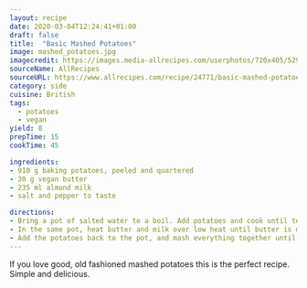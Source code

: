 ```yaml
---
layout: recipe
date: 2020-03-04T12:24:41+01:00
draft: false
title:  "Basic Mashed Potatoes"
image: mashed_potatoes.jpg
imagecredit: https://images.media-allrecipes.com/userphotos/720x405/5294868.jpg
sourceName: AllRecipes
sourceURL: https://www.allrecipes.com/recipe/24771/basic-mashed-potatoes/
category: side
cuisine: British
tags:
  - potatoes
  - vegan
yield: 8
prepTime: 15
cookTime: 45

ingredients:
- 910 g baking potatoes, peeled and quartered
- 30 g vegan butter
- 235 ml almond milk
- salt and pepper to taste

directions:
- Bring a pot of salted water to a boil. Add potatoes and cook until tender but still firm, about 15 minutes; drain. 
- In the same pot, heat butter and milk over low heat until butter is melted.
- Add the potatoes back to the pot, and mash everything together until smooth and creamy. Season with salt and pepper.
---
```

If you love good, old fashioned mashed potatoes this is the perfect recipe. Simple and delicious.

